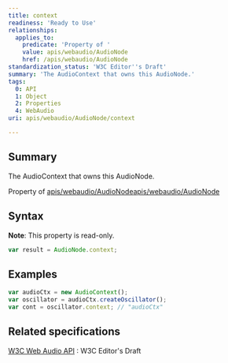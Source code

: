 ```yaml
---
title: context
readiness: 'Ready to Use'
relationships:
  applies_to:
    predicate: 'Property of '
    value: apis/webaudio/AudioNode
    href: /apis/webaudio/AudioNode
standardization_status: 'W3C Editor''s Draft'
summary: 'The AudioContext that owns this AudioNode.'
tags:
  0: API
  1: Object
  2: Properties
  4: WebAudio
uri: apis/webaudio/AudioNode/context

---
```

## Summary

The AudioContext that owns this AudioNode.

Property of [apis/webaudio/AudioNode](/apis/webaudio/AudioNode)[apis/webaudio/AudioNode](/apis/webaudio/AudioNode)

## Syntax

**Note**: This property is read-only.

``` js
var result = AudioNode.context;
```

## Examples

``` js
var audioCtx = new AudioContext();
var oscillator = audioCtx.createOscillator();
var cont = oscillator.context; // "audioCtx"
```

## Related specifications

[W3C Web Audio API](http://webaudio.github.io/web-audio-api/)
:   W3C Editor's Draft

